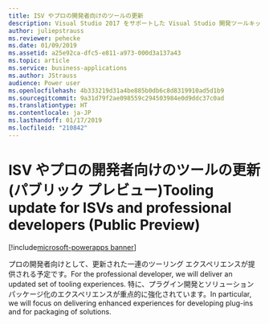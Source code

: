 ```yaml
---
title: ISV やプロの開発者向けのツールの更新
description: Visual Studio 2017 をサポートした Visual Studio 開発ツールキット
author: juliepstrauss
ms.reviewer: pehecke
ms.date: 01/09/2019
ms.assetid: a25e92ca-dfc5-e811-a973-000d3a137a43
ms.topic: article
ms.service: business-applications
ms.author: JStrauss
audience: Power user
ms.openlocfilehash: 4b333219d31a4be885b0db6c8d8319910ad5d1b9
ms.sourcegitcommit: 9a31d79f2ae098559c294503984e0d9ddc37c0ad
ms.translationtype: HT
ms.contentlocale: ja-JP
ms.lasthandoff: 01/17/2019
ms.locfileid: "210842"
---
```

# <a name="tooling-update-for-isvs-and-professional-developers-public-preview"></a><span data-ttu-id="d6f71-103">ISV やプロの開発者向けのツールの更新 (パブリック プレビュー)</span><span class="sxs-lookup"><span data-stu-id="d6f71-103">Tooling update for ISVs and professional developers (Public Preview)</span></span>


[!include[microsoft-powerapps banner](../includes/microsoft-powerapps.md)]

<span data-ttu-id="d6f71-104">プロの開発者向けとして、更新された一連のツーリング エクスペリエンスが提供される予定です。</span><span class="sxs-lookup"><span data-stu-id="d6f71-104">For the professional developer, we will deliver an updated set of tooling experiences.</span></span> <span data-ttu-id="d6f71-105">特に、プラグイン開発とソリューション パッケージ化のエクスペリエンスが重点的に強化されています。</span><span class="sxs-lookup"><span data-stu-id="d6f71-105">In particular, we will focus on delivering enhanced experiences for developing plug-ins and for packaging of solutions.</span></span>
